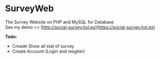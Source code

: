 # SurveyWeb
The Survey Website on PHP and MySQL for Database <br>
See my demo >> [http://social-survey.hol.es](https://social-survey.hol.es)


**Todo:**
- Creade Show all stat of survey
- Create Account (Login and resgiter)
 
